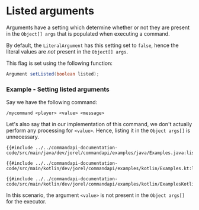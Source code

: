 # Listed arguments

Arguments have a setting which determine whether or not they are present in the `Object[] args` that is populated when executing a command.

By default, the `LiteralArgument` has this setting set to `false`, hence the literal values are _not_ present in the `Object[] args`.

This flag is set using the following function:

```java
Argument setListed(boolean listed);
```

<div class="example">

### Example - Setting listed arguments

Say we have the following command:

```mccmd
/mycommand <player> <value> <message>
```

Let's also say that in our implementation of this command, we don't actually perform any processing for `<value>`. Hence, listing it in the `Object args[]` is unnecessary.

<div class="multi-pre">

```java,Java
{{#include ../../commandapi-documentation-code/src/main/java/dev/jorel/commandapi/examples/java/Examples.java:listed1}}
```

```kotlin,Kotlin
{{#include ../../commandapi-documentation-code/src/main/kotlin/dev/jorel/commandapi/examples/kotlin/Examples.kt:listed}}
```

```kotlin,Kotlin_DSL
{{#include ../../commandapi-documentation-code/src/main/kotlin/dev/jorel/commandapi/examples/kotlin/ExamplesKotlinDSL.kt:listed}}
```

</div>

In this scenario, the argument `<value>` is not present in the `Object args[]` for the executor.

</div>
